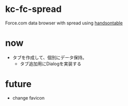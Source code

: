 # kc-fc-spread
Force.com data browser with spread using [handsontable](https://github.com/handsontable/handsontable)

# now
+ タブを作成して、個別にデータ保持。
  + タブ追加用にDialogを実装する

# future
+ change favicon

